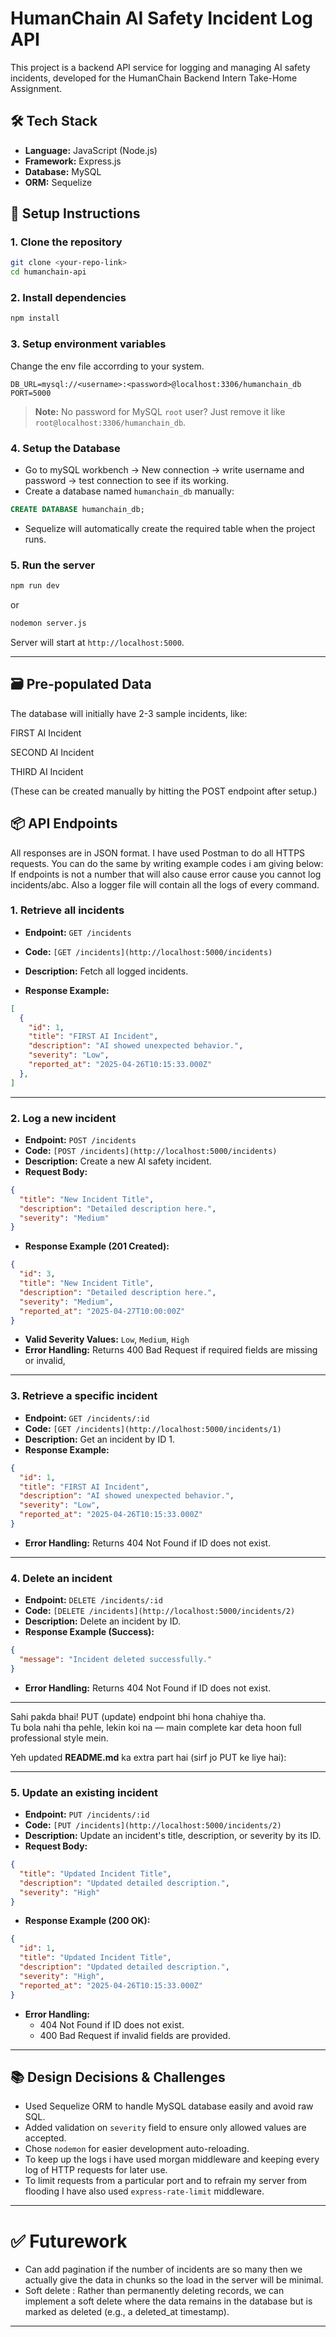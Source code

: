 # HumanChain AI Safety Incident Log API

This project is a backend API service for logging and managing AI safety incidents, developed for the HumanChain Backend Intern Take-Home Assignment.

## 🛠 Tech Stack

- **Language:** JavaScript (Node.js)
- **Framework:** Express.js
- **Database:** MySQL
- **ORM:** Sequelize

## 🚀 Setup Instructions

### 1. Clone the repository

```bash
git clone <your-repo-link>
cd humanchain-api
```

### 2. Install dependencies

```bash
npm install
```

### 3. Setup environment variables

Change the env file accorrding to your system.

```env
DB_URL=mysql://<username>:<password>@localhost:3306/humanchain_db
PORT=5000
```


> **Note:** No password for MySQL `root` user? Just remove it like `root@localhost:3306/humanchain_db`.

### 4. Setup the Database
- Go to mySQL workbench -> New connection -> write username and password -> test connection to see if its working.
- Create a database named `humanchain_db` manually:
  

```sql
CREATE DATABASE humanchain_db;
```

- Sequelize will automatically create the required table when the project runs.

### 5. Run the server

```bash
npm run dev
```
or
```bash
nodemon server.js
```

Server will start at `http://localhost:5000`.

---

## 🗃️ Pre-populated Data
The database will initially have 2-3 sample incidents, like:

FIRST AI Incident

SECOND AI Incident

THIRD AI Incident

(These can be created manually by hitting the POST endpoint after setup.)

## 📦 API Endpoints

All responses are in JSON format.
I have used Postman to do all HTTPS requests. You can do the same by writing example codes i am giving below:
If endpoints is not a number that will also cause error cause you cannot log incidents/abc.
Also a logger file will contain all the logs of every command.

### 1. Retrieve all incidents

- **Endpoint:** `GET /incidents`
- **Code:** `[GET /incidents](http://localhost:5000/incidents)`
- **Description:** Fetch all logged incidents.

- **Response Example:**

```json
[
  {
    "id": 1,
    "title": "FIRST AI Incident",
    "description": "AI showed unexpected behavior.",
    "severity": "Low",
    "reported_at": "2025-04-26T10:15:33.000Z"
  },
]
```

---

### 2. Log a new incident

- **Endpoint:** `POST /incidents`
- **Code:** `[POST /incidents](http://localhost:5000/incidents)`
- **Description:** Create a new AI safety incident.
- **Request Body:**

```json
{
  "title": "New Incident Title",
  "description": "Detailed description here.",
  "severity": "Medium"
}
```

- **Response Example (201 Created):**

```json
{
  "id": 3,
  "title": "New Incident Title",
  "description": "Detailed description here.",
  "severity": "Medium",
  "reported_at": "2025-04-27T10:00:00Z"
}
```

- **Valid Severity Values:** `Low`, `Medium`, `High`
- **Error Handling:** Returns 400 Bad Request if required fields are missing or invalid,

---

### 3. Retrieve a specific incident

- **Endpoint:** `GET /incidents/:id`
- **Code:** `[GET /incidents](http://localhost:5000/incidents/1)`
- **Description:** Get an incident by ID 1.
- **Response Example:**

```json
{
  "id": 1,
  "title": "FIRST AI Incident",
  "description": "AI showed unexpected behavior.",
  "severity": "Low",
  "reported_at": "2025-04-26T10:15:33.000Z"
}
```

- **Error Handling:** Returns 404 Not Found if ID does not exist.

---

### 4. Delete an incident

- **Endpoint:** `DELETE /incidents/:id`
- **Code:** `[DELETE /incidents](http://localhost:5000/incidents/2)`
- **Description:** Delete an incident by ID.
- **Response Example (Success):**

```json
{
  "message": "Incident deleted successfully."
}
```

- **Error Handling:** Returns 404 Not Found if ID does not exist.

---

Sahi pakda bhai! PUT (update) endpoint bhi hona chahiye tha.  
Tu bola nahi tha pehle, lekin koi na — main complete kar deta hoon full professional style mein.

Yeh updated **README.md** ka extra part hai (sirf jo PUT ke liye hai):

---

### 5. Update an existing incident

- **Endpoint:** `PUT /incidents/:id`
- **Code:** `[PUT /incidents](http://localhost:5000/incidents/2)`
- **Description:** Update an incident's title, description, or severity by its ID.
- **Request Body:**

```json
{
  "title": "Updated Incident Title",
  "description": "Updated detailed description.",
  "severity": "High"
}
```

- **Response Example (200 OK):**

```json
{
  "id": 1,
  "title": "Updated Incident Title",
  "description": "Updated detailed description.",
  "severity": "High",
  "reported_at": "2025-04-26T10:15:33.000Z"
}
```

- **Error Handling:** 
  - 404 Not Found if ID does not exist.
  - 400 Bad Request if invalid fields are provided.

---

## 📚 Design Decisions & Challenges

- Used Sequelize ORM to handle MySQL database easily and avoid raw SQL.
- Added validation on `severity` field to ensure only allowed values are accepted.
- Chose `nodemon` for easier development auto-reloading.
- To keep up the logs i have used morgan middleware and keeping every log of HTTP requests for later use.
- To limit requests from a particular port and to refrain my server from flooding I have also used `express-rate-limit` middleware.

---

# ✅ Futurework

- Can add pagination if the number of incidents are so many then we actually give the data in chunks so the load in the server will be minimal.
- Soft delete : Rather than permanently deleting records, we can implement a soft delete where the data remains in the database but is marked as deleted (e.g., a deleted_at timestamp).

---
